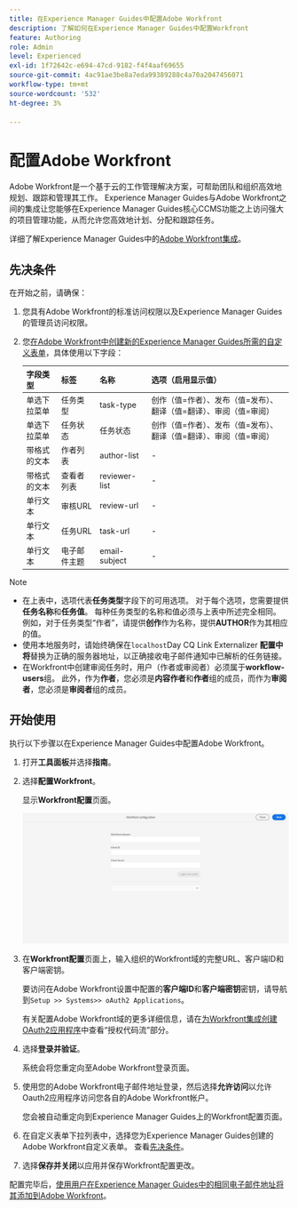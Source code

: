 ```yaml
---
title: 在Experience Manager Guides中配置Adobe Workfront
description: 了解如何在Experience Manager Guides中配置Workfront
feature: Authoring
role: Admin
level: Experienced
exl-id: 1f72642c-e694-47cd-9182-f4f4aaf69655
source-git-commit: 4ac91ae3be8a7eda99389288c4a70a2047456071
workflow-type: tm+mt
source-wordcount: '532'
ht-degree: 3%

---
```


# 配置Adobe Workfront

Adobe Workfront是一个基于云的工作管理解决方案，可帮助团队和组织高效地规划、跟踪和管理其工作。 Experience Manager Guides与Adobe Workfront之间的集成让您能够在Experience Manager Guides核心CCMS功能之上访问强大的项目管理功能，从而允许您高效地计划、分配和跟踪任务。

详细了解Experience Manager Guides中的[Adobe Workfront集成](../user-guide/workfront-integration.md)。

## 先决条件

在开始之前，请确保：

1. 您具有Adobe Workfront的标准访问权限以及Experience Manager Guides的管理员访问权限。
2. 您[在Adobe Workfront中创建新的Experience Manager Guides所需的自定义表单](https://experienceleague.adobe.com/zh-hans/docs/workfront/using/administration-and-setup/customize/custom-forms/design-a-form/design-a-form)，具体使用以下字段：

   | 字段类型 | 标签 | 名称 | 选项（启用显示值） |
   |------------|------|------|-------------------------------|
   | 单选下拉菜单 | 任务类型 | task-type | 创作（值=作者）、发布（值=发布）、翻译（值=翻译）、审阅（值=审阅） |
   | 单选下拉菜单 | 任务状态 | 任务状态 | 创作（值=作者）、发布（值=发布）、翻译（值=翻译）、审阅（值=审阅） |
   | 带格式的文本 | 作者列表 | author-list | - |
   | 带格式的文本 | 查看者列表 | reviewer-list | - |
   | 单行文本 | 审核URL | review-url | - |
   | 单行文本 | 任务URL | task-url | - |
   | 单行文本 | 电子邮件主题 | email-subject | - |

>[!NOTE]
>
> * 在上表中，选项代表&#x200B;**任务类型**&#x200B;字段下的可用选项。 对于每个选项，您需要提供&#x200B;**任务名称**&#x200B;和&#x200B;**任务值**。 每种任务类型的名称和值必须与上表中所述完全相同。 例如，对于任务类型“作者”，请提供&#x200B;**创作**&#x200B;作为名称，提供&#x200B;**AUTHOR**&#x200B;作为其相应的值。
> * 使用本地服务时，请始终确保在`localhost`Day CQ Link Externalizer **配置中将**&#x200B;替换为正确的服务器地址，以正确接收电子邮件通知中已解析的任务链接。
> * 在Workfront中创建审阅任务时，用户（作者或审阅者）必须属于&#x200B;**workflow-users**&#x200B;组。 此外，作为&#x200B;**作者**，您必须是&#x200B;**内容作者**&#x200B;和&#x200B;**作者**&#x200B;组的成员，而作为&#x200B;**审阅者**，您必须是&#x200B;**审阅者**&#x200B;组的成员。


## 开始使用

执行以下步骤以在Experience Manager Guides中配置Adobe Workfront。

1. 打开&#x200B;**工具面板**&#x200B;并选择&#x200B;**指南**。
2. 选择&#x200B;**配置Workfront**。

   显示&#x200B;**Workfront配置**&#x200B;页面。

   ![](assets/configure-workfront-page.png)

3. 在&#x200B;**Workfront配置**&#x200B;页面上，输入组织的Workfront域的完整URL、客户端ID和客户端密钥。

   要访问在Adobe Workfront设置中配置的&#x200B;**客户端ID**&#x200B;和&#x200B;**客户端密钥**&#x200B;密钥，请导航到`Setup >> Systems>> oAuth2 Applications`。

   有关配置Adobe Workfront域的更多详细信息，请在[为Workfront集成创建OAuth2应用程序](https://experienceleague.adobe.com/zh-hans/docs/workfront/using/administration-and-setup/configure-integrations/create-oauth-application#create-an-oauth2-application-using-user-credentials-authorization-code-flow)中查看“授权代码流”部分。

4. 选择&#x200B;**登录并验证**。

   系统会将您重定向至Adobe Workfront登录页面。
5. 使用您的Adobe Workfront电子邮件地址登录，然后选择&#x200B;**允许访问**&#x200B;以允许Oauth2应用程序访问您各自的Adobe Workfront帐户。

   您会被自动重定向到Experience Manager Guides上的Workfront配置页面。

6. 在自定义表单下拉列表中，选择您为Experience Manager Guides创建的Adobe Workfront自定义表单。 查看[先决条件](#prerequisites)。
7. 选择&#x200B;**保存并关闭**&#x200B;以应用并保存Workfront配置更改。

配置完毕后，[使用用户在Experience Manager Guides中的相同电子邮件地址将其添加到Adobe Workfront](https://experienceleague.adobe.com/zh-hans/docs/workfront/using/administration-and-setup/add-users/create-manage-users/add-users)。
